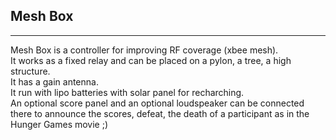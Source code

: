 ## Mesh Box ##
----------
Mesh Box is a controller for improving RF coverage (xbee mesh).  
It works as a fixed relay and can be placed on a pylon, a tree, a high structure.  
It has a gain antenna.  
It run with lipo batteries with solar panel for recharching.  
An optional score panel and an optional loudspeaker can be connected there to announce the scores, defeat, the death of a participant as in the Hunger Games movie ;) 

